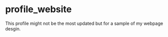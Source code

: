 # profile_website

This profile might not be the most updated but for a sample of my webpage desgin. 
